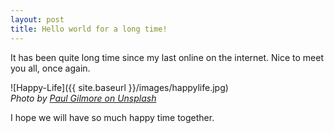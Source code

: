 ```yaml
---
layout: post
title: Hello world for a long time!
---
```


It has been quite long time since my last online on the internet. Nice to meet you all, once again.

![Happy-Life]({{ site.baseurl }}/images/happylife.jpg)  
*Photo by [Paul Gilmore on Unsplash](https://unsplash.com/s/photos/happy-life?utm_source=unsplash&amp;utm_medium=referral&amp;utm_content=creditCopyText)*

I hope we will have so much happy time together.